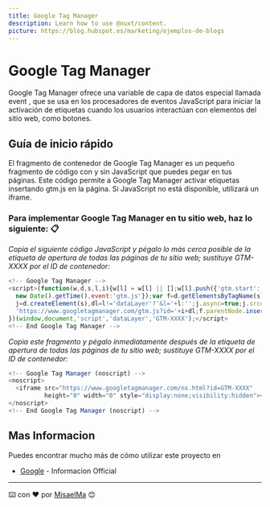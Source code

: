 ```yaml
---
title: Google Tag Manager
description: Learn how to use @nuxt/content.
picture: https://blog.hubspot.es/marketing/ejemplos-de-blogs
---
```

# Google Tag Manager

Google Tag Manager ofrece una variable de capa de datos especial llamada event , que se usa en los procesadores de
eventos JavaScript para iniciar la activación de etiquetas cuando los usuarios interactúan con elementos del sitio web,
como botones.

## Guía de inicio rápido

El fragmento de contenedor de Google Tag Manager es un pequeño fragmento de código con y sin JavaScript que puedes pegar
en tus páginas. Este código permite a Google Tag Manager activar etiquetas insertando gtm.js en la página. Si JavaScript
no está disponible, utilizará un iframe.

### Para implementar Google Tag Manager en tu sitio web, haz lo siguiente:  📋

_Copia el siguiente código JavaScript y pégalo lo más cerca posible de la etiqueta de apertura <head> de todas las
páginas de tu sitio web; sustituye GTM-XXXX por el ID de contenedor:_

```js
<!-- Google Tag Manager -->
<script>(function(w,d,s,l,i){w[l] = w[l] || [];w[l].push({'gtm.start':
  new Date().getTime(),event:'gtm.js'});var f=d.getElementsByTagName(s)[0],
  j=d.createElement(s),dl=l!='dataLayer'?'&l='+l:'';j.async=true;j.src=
  'https://www.googletagmanager.com/gtm.js?id='+i+dl;f.parentNode.insertBefore(j,f);
})(window,document,'script','dataLayer','GTM-XXXX');</script>
<!-- End Google Tag Manager -->
```

_Copia este fragmento y pégalo inmediatamente después de la etiqueta de apertura <body> de todas las páginas de tu sitio
web; sustituye GTM-XXXX por el ID de contenedor:_

```js
<!-- Google Tag Manager (noscript) -->
<noscript>
  <iframe src="https://www.googletagmanager.com/ns.html?id=GTM-XXXX"
          height="0" width="0" style="display:none;visibility:hidden"></iframe>
</noscript>
<!-- End Google Tag Manager (noscript) -->
```

## Mas Informacion

Puedes encontrar mucho más de cómo utilizar este proyecto en

* [Google](https://developers.google.com/tag-manager/quickstart?hl=es) - Informacion Official


---
⌨️ con ❤️ por [MisaelMa](https://github.com/MisaelMa) 😊
